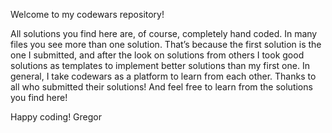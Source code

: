 Welcome to my codewars repository!

All solutions you find here are, of course, completely hand coded.
In many files you see more than one solution. That’s because the first solution is the one I submitted, and after the look on solutions from others I took good solutions as templates to implement better solutions than my first one.
In general, I take codewars as a platform to learn from each other. Thanks to all who submitted their solutions! And feel free to learn from the solutions you find here!

Happy coding!
Gregor
